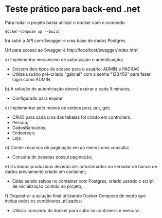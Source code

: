 # Teste prático para back-end .net

Para rodar o projeto basta utilizar o docker com o comando:

```
docker-compose up --build

```

Irá subir a API com Swagger e uma base de dados Postgres

Url para acesso ao Swagger é http://localhost/swagger/index.html





a) Implementar mecanismo de autorização e autenticação;
 - Existem dois tipos de acesso para o usuário: ADMIN e PADRAO
 - Utilize usuário pré-criado "gabriel" com a senha "123456" para fazer login como ADMIN

b) A solução de autenticação deverá expirar a cada 5 minutos;
 - Configurado para expirar
   
c) Implementar pelo menos os verbos post, put, get;
 - CRUD para cada uma das tabelas foi criado em controllers:
 - Pessoa;
 - DadosBancarios;
 - Endeereço;
 - Loja.
   
d) Conter recursos de paginação em ao menos uma consulta;
- Consulta de pessoas possui paginação;
  
e) Os dados produzidos deverão ser armazenados no servidor de banco de dados previamente criado em container;
- Estão sendo salvos no container com Postgres, criado usando o script de inicialização contido no projeto;
  
f) Orquestrar a solução final utilizando Docker Compose de modo que inclua todos os
contêineres utilizados;
- Utilizar comando do docker para subir os containers e executar.

  

